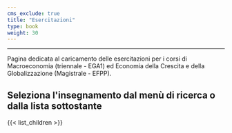 ```yaml
---
cms_exclude: true
title: "Esercitazioni"
type: book
weight: 30
---
```

---
Pagina dedicata al caricamento delle esercitazioni per i corsi di Macroeconomia (triennale - EGA1) ed Economia della Crescita e della Globalizzazione (Magistrale - EFPP).

## Seleziona l'insegnamento dal menù di ricerca o dalla lista sottostante

{{< list_children >}}
  
